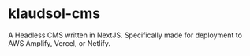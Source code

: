 # klaudsol-cms
A Headless CMS written in NextJS. Specifically made for deployment to AWS Amplify, Vercel, or Netlify.

